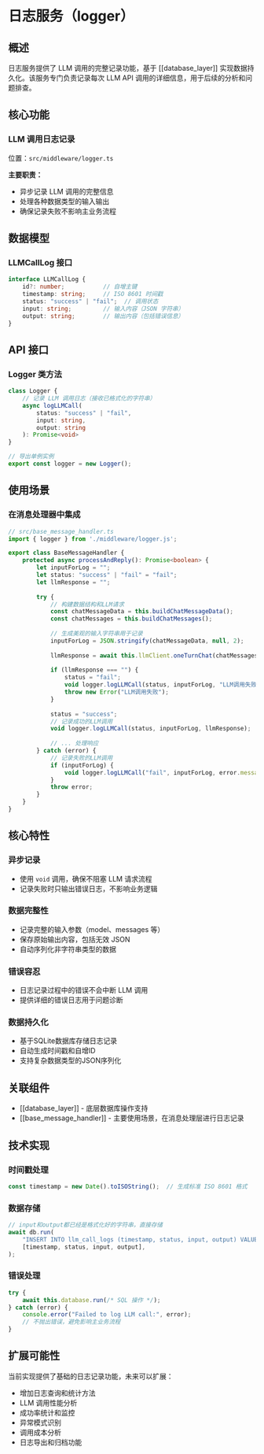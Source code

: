 # 日志服务（logger）

## 概述

日志服务提供了 LLM 调用的完整记录功能，基于 [[database_layer]] 实现数据持久化。该服务专门负责记录每次 LLM API 调用的详细信息，用于后续的分析和问题排查。

## 核心功能

### LLM 调用日志记录
位置：`src/middleware/logger.ts`

**主要职责：**
- 异步记录 LLM 调用的完整信息
- 处理各种数据类型的输入输出
- 确保记录失败不影响主业务流程

## 数据模型

### LLMCallLog 接口
```typescript
interface LLMCallLog {
    id?: number;           // 自增主键
    timestamp: string;     // ISO 8601 时间戳
    status: "success" | "fail";  // 调用状态
    input: string;         // 输入内容（JSON 字符串）
    output: string;        // 输出内容（包括错误信息）
}
```

## API 接口

### Logger 类方法

```typescript
class Logger {
    // 记录 LLM 调用日志（接收已格式化的字符串）
    async logLLMCall(
        status: "success" | "fail",
        input: string,
        output: string
    ): Promise<void>
}

// 导出单例实例
export const logger = new Logger();
```

## 使用场景

### 在消息处理器中集成

```typescript
// src/base_message_handler.ts
import { logger } from './middleware/logger.js';

export class BaseMessageHandler {
    protected async processAndReply(): Promise<boolean> {
        let inputForLog = "";
        let status: "success" | "fail" = "fail";
        let llmResponse = "";
        
        try {
            // 构建数据结构和LLM请求
            const chatMessageData = this.buildChatMessageData();
            const chatMessages = this.buildChatMessages();
            
            // 生成美观的输入字符串用于记录
            inputForLog = JSON.stringify(chatMessageData, null, 2);
            
            llmResponse = await this.llmClient.oneTurnChat(chatMessages);
            
            if (llmResponse === "") {
                status = "fail";
                void logger.logLLMCall(status, inputForLog, "LLM调用失败");
                throw new Error("LLM调用失败");
            }
            
            status = "success";
            // 记录成功的LLM调用
            void logger.logLLMCall(status, inputForLog, llmResponse);
            
            // ... 处理响应
        } catch (error) {
            // 记录失败的LLM调用
            if (inputForLog) {
                void logger.logLLMCall("fail", inputForLog, error.message);
            }
            throw error;
        }
    }
}
```

## 核心特性

### 异步记录
- 使用 `void` 调用，确保不阻塞 LLM 请求流程
- 记录失败时只输出错误日志，不影响业务逻辑

### 数据完整性
- 记录完整的输入参数（model、messages 等）
- 保存原始输出内容，包括无效 JSON
- 自动序列化非字符串类型的数据

### 错误容忍
- 日志记录过程中的错误不会中断 LLM 调用
- 提供详细的错误日志用于问题诊断

### 数据持久化
- 基于SQLite数据库存储日志记录
- 自动生成时间戳和自增ID
- 支持复杂数据类型的JSON序列化

## 关联组件

- [[database_layer]] - 底层数据库操作支持
- [[base_message_handler]] - 主要使用场景，在消息处理层进行日志记录

## 技术实现

### 时间戳处理
```typescript
const timestamp = new Date().toISOString();  // 生成标准 ISO 8601 格式
```

### 数据存储
```typescript
// input和output都已经是格式化好的字符串，直接存储
await db.run(
    "INSERT INTO llm_call_logs (timestamp, status, input, output) VALUES ($1, $2, $3, $4)",
    [timestamp, status, input, output],
);
```

### 错误处理
```typescript
try {
    await this.database.run(/* SQL 操作 */);
} catch (error) {
    console.error("Failed to log LLM call:", error);
    // 不抛出错误，避免影响主业务流程
}
```

## 扩展可能性

当前实现提供了基础的日志记录功能，未来可以扩展：
- 增加日志查询和统计方法
- LLM 调用性能分析
- 成功率统计和监控
- 异常模式识别
- 调用成本分析
- 日志导出和归档功能